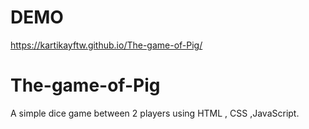 # DEMO
https://kartikayftw.github.io/The-game-of-Pig/
# The-game-of-Pig
A simple dice game between 2 players using HTML , CSS  ,JavaScript.
